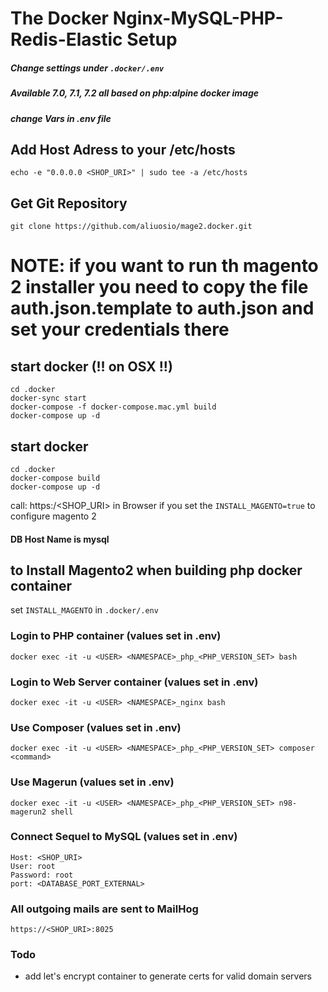 # The Docker Nginx-MySQL-PHP-Redis-Elastic Setup

##### Change settings under ```.docker/.env```
##### Available 7.0, 7.1, 7.2 all based on php:alpine docker image
##### change Vars in .env file

## Add Host Adress to your /etc/hosts
    echo -e "0.0.0.0 <SHOP_URI>" | sudo tee -a /etc/hosts

## Get Git Repository
    git clone https://github.com/aliuosio/mage2.docker.git

# NOTE: if you want to run th magento 2 installer you need to copy the file auth.json.template to auth.json and set your credentials there

## start docker (!! on OSX !!)
    cd .docker
    docker-sync start
    docker-compose -f docker-compose.mac.yml build
    docker-compose up -d

## start docker
    cd .docker
    docker-compose build
    docker-compose up -d
    
call: https:/<SHOP_URI> in Browser if you set the ```INSTALL_MAGENTO=true``` to configure magento 2
#### DB Host Name is mysql
    
## to Install Magento2 when building php docker container
set ``` INSTALL_MAGENTO ``` in ``` .docker/.env ```
    
### Login to PHP container (values set in .env)
    docker exec -it -u <USER> <NAMESPACE>_php_<PHP_VERSION_SET> bash
    
### Login to Web Server container (values set in .env)
    docker exec -it -u <USER> <NAMESPACE>_nginx bash
    
### Use Composer (values set in .env)
    docker exec -it -u <USER> <NAMESPACE>_php_<PHP_VERSION_SET> composer <command>

    
### Use Magerun (values set in .env)
    docker exec -it -u <USER> <NAMESPACE>_php_<PHP_VERSION_SET> n98-magerun2 shell
    
### Connect Sequel to MySQL (values set in .env)
    Host: <SHOP_URI>
    User: root
    Password: root
    port: <DATABASE_PORT_EXTERNAL>
    
### All outgoing mails are sent to MailHog
    https://<SHOP_URI>:8025

### Todo
* add let's encrypt container to generate certs for valid domain servers
